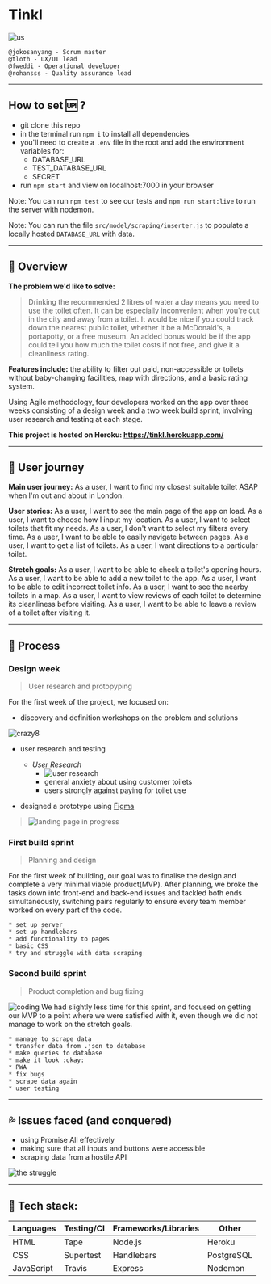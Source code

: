 # Tinkl 

![us](https://media.giphy.com/media/eXTue7sCt6ZvG/giphy.gif) 
```Created with love and affection by 
@jokosanyang - Scrum master 
@tloth - UX/UI lead 
@fweddi - Operational developer 
@rohansss - Quality assurance lead
```

---

## How to set :up: ?
- git clone this repo
- in the terminal run `npm i` to install all dependencies 
- you'll need to create a `.env` file in the root and add the environment variables for:
    - DATABASE_URL
    - TEST_DATABASE_URL
    - SECRET
- run `npm start` and view on localhost:7000 in your browser

Note: You can run `npm test` to see our tests and `npm run start:live` to run the server with nodemon.

Note: You can run the file `src/model/scraping/inserter.js` to populate a locally hosted `DATABASE_URL` with data.

---
 
## :bee: Overview
**The problem we'd like to solve:**
> Drinking the recommended 2 litres of water a day means you need to use the toilet often.
> It can be especially inconvenient when you're out in the city and away from a toilet.
> It would be nice if you could track down the nearest public toilet, whether it be a McDonald's, a portapotty, or a free museum.
> An added bonus would be if the app could tell you how much the toilet costs if not free, and give it a cleanliness rating.

**Features include:**
the ability to filter out paid, non-accessible or toilets without baby-changing facilities, map with directions, and a basic rating system.  

Using Agile methodology, four developers worked on the app over three weeks consisting of a design week and a two week build sprint, involving user research and testing at each stage.  

**This project is hosted on Heroku: https://tinkl.herokuapp.com/**

---

## :tractor: User journey 
**Main user journey:**
As a user, I want to find my closest suitable toilet ASAP when I'm out and about in London.

**User stories:**
As a user, I want to see the main page of the app on load.
As a user, I want to choose how I input my location. 
As a user, I want to select toilets that fit my needs. 
As a user, I don't want to select my filters every time. 
As a user, I want to be able to easily navigate between pages. 
As a user, I want to get a list of toilets. 
As a user, I want directions to a particular toilet. 

<!-- ![what are we doing?](https://media.giphy.com/media/40kBbVUHFSEdW/giphy.gif)
 -->
**Stretch goals:**
As a user, I want to be able to check a toilet's opening hours.
As a user, I want to be able to add a new toilet to the app. 
As a user, I want to be able to edit incorrect toilet info.
As a user, I want to see the nearby toilets in a map.
As a user, I want to view reviews of each toilet to determine its cleanliness before visiting.
As a user, I want to be able to leave a review of a toilet after visiting it.

---

## :bookmark_tabs: Process

### Design week
> User research and protopyping

For the first week of the project, we focused on:
- discovery and definition workshops on the problem and solutions

![crazy8](https://i.imgur.com/hrCEuVN.png)

- user research and testing
    * _User Research_
        * ![user research](https://user-images.githubusercontent.com/43584074/57293671-4b8a5e80-70bd-11e9-998d-50a2f52027a1.jpg)
        * general anxiety about using customer toilets
        * users strongly against paying for toilet use

- designed a prototype using [Figma](https://www.figma.com/file/g0zKvTS7JiJsIpoVybjDsPbv/Tinkl?node-id=0%3A1)
> ![landing page in progress](https://media.giphy.com/media/KFn4Ue0hLRgWRjyToJ/giphy.gif)

<!-- ![woo design](https://media.giphy.com/media/hTgmFytUwwHLaMahU1/giphy.gif) -->

### First build sprint 
> Planning and design

For the first week of building, our goal was to finalise the design and complete a very minimal viable product(MVP). After planning, we broke the tasks down into front-end and back-end issues and tackled both ends simultaneously, switching pairs regularly to ensure every team member worked on every part of the code.

    * set up server
    * set up handlebars
    * add functionality to pages
    * basic CSS
    * try and struggle with data scraping


### Second build sprint
> Product completion and bug fixing

![coding](https://media.giphy.com/media/LHZyixOnHwDDy/giphy.gif)
We had slightly less time for this sprint, and focused on getting our MVP to a point where we were satisfied with it, even though we did not manage to work on the stretch goals.

    * manage to scrape data
    * transfer data from .json to database
    * make queries to database
    * make it look :okay:
    * PWA
    * fix bugs
    * scrape data again
    * user testing

---

## :sweat_drops: Issues faced (and conquered)

* using Promise All effectively
* making sure that all inputs and buttons were accessible
* scraping data from a hostile API

![the struggle](https://media.giphy.com/media/NUwluejA96ftu/giphy.gif)

---

## :wrench: Tech stack:

| Languages | Testing/CI | Frameworks/Libraries | Other |
| -------- | -------- | -------- | -------- |
| HTML     | Tape     | Node.js     | Heroku |
| CSS     | Supertest     |  Handlebars    | PostgreSQL |
| JavaScript     |   Travis   | Express     | Nodemon |

